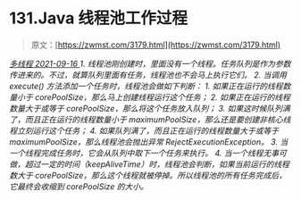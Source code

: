 <!--yml
category: 未分类
date: 0001-01-01 00:00:00
-->

# 131.Java 线程池工作过程

> 原文：[https://zwmst.com/3179.html](https://zwmst.com/3179.html)

   [ *多线程* ](https://zwmst.com/%e5%a4%9a%e7%ba%bf%e7%a8%8b)*[ <time datetime="2021-09-17T00:13:14+08:00"> 2021-09-16 </time> ](https://zwmst.com/3179.html)  1.  线程池刚创建时，里面没有一个线程。任务队列是作为参数传进来的。不过，就算队列里面有任务，线程池也不会马上执行它们。
2.  当调用 execute() 方法添加一个任务时，线程池会做如下判断：
    1.  如果正在运行的线程数量小于 corePoolSize，那么马上创建线程运行这个任务；
    2.  如果正在运行的线程数量大于或等于 corePoolSize，那么将这个任务放入队列；
    3.  如果这时候队列满了，而且正在运行的线程数量小于 maximumPoolSize，那么还是要创建非核心线程立刻运行这个任务；
    4.  如果队列满了，而且正在运行的线程数量大于或等于 maximumPoolSize，那么线程池会抛出异常 RejectExecutionException。
3.  当一个线程完成任务时，它会从队列中取下一个任务来执行。
4.  当一个线程无事可做，超过一定的时间（keepAliveTime）时，线程池会判断，如果当前运行的线程数大于 corePoolSize，那么这个线程就被停掉。所以线程池的所有任务完成后，它最终会收缩到 corePoolSize 的大小。*